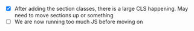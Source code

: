 - [x] After adding the section classes, there is a large CLS happening. May need to move sections up or something
- [ ] We are now running too much JS before moving on
